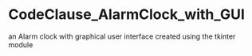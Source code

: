 # CodeClause_AlarmClock_with_GUI
an Alarm clock with graphical user interface created using the tkinter module
